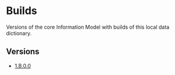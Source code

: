# Builds

Versions of the core Information Model with builds of this local data dictionary.

## Versions
- [1.B.0.0](1.B.0.0)
